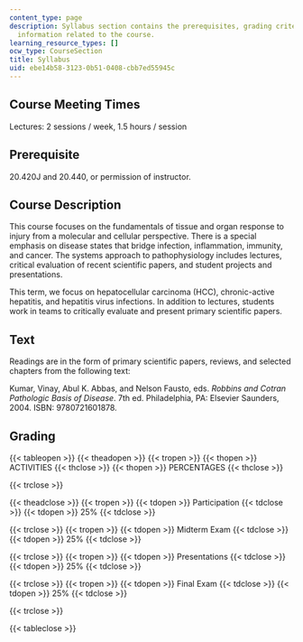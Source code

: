 ```yaml
---
content_type: page
description: Syllabus section contains the prerequisites, grading criteria and other
  information related to the course.
learning_resource_types: []
ocw_type: CourseSection
title: Syllabus
uid: ebe14b58-3123-0b51-0408-cbb7ed55945c
---
```


Course Meeting Times
--------------------

Lectures: 2 sessions / week, 1.5 hours / session

Prerequisite
------------

20.420J and 20.440, or permission of instructor.

Course Description
------------------

This course focuses on the fundamentals of tissue and organ response to injury from a molecular and cellular perspective. There is a special emphasis on disease states that bridge infection, inflammation, immunity, and cancer. The systems approach to pathophysiology includes lectures, critical evaluation of recent scientific papers, and student projects and presentations.

This term, we focus on hepatocellular carcinoma (HCC), chronic-active hepatitis, and hepatitis virus infections. In addition to lectures, students work in teams to critically evaluate and present primary scientific papers.

Text
----

Readings are in the form of primary scientific papers, reviews, and selected chapters from the following text:

Kumar, Vinay, Abul K. Abbas, and Nelson Fausto, eds. _Robbins and Cotran Pathologic Basis of Disease_. 7th ed. Philadelphia, PA: Elsevier Saunders, 2004. ISBN: 9780721601878.

Grading
-------

{{< tableopen >}}
{{< theadopen >}}
{{< tropen >}}
{{< thopen >}}
ACTIVITIES
{{< thclose >}}
{{< thopen >}}
PERCENTAGES
{{< thclose >}}

{{< trclose >}}

{{< theadclose >}}
{{< tropen >}}
{{< tdopen >}}
Participation
{{< tdclose >}}
{{< tdopen >}}
25%
{{< tdclose >}}

{{< trclose >}}
{{< tropen >}}
{{< tdopen >}}
Midterm Exam
{{< tdclose >}}
{{< tdopen >}}
25%
{{< tdclose >}}

{{< trclose >}}
{{< tropen >}}
{{< tdopen >}}
Presentations
{{< tdclose >}}
{{< tdopen >}}
25%
{{< tdclose >}}

{{< trclose >}}
{{< tropen >}}
{{< tdopen >}}
Final Exam
{{< tdclose >}}
{{< tdopen >}}
25%
{{< tdclose >}}

{{< trclose >}}

{{< tableclose >}}